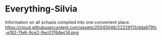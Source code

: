 # Everything-Silvia
Information on all schasis compiled into one convenient place.
https://cloud.githubusercontent.com/assets/25045046/22229113/dda979fc-e192-11e6-9ce2-9ec01764ec14.png

